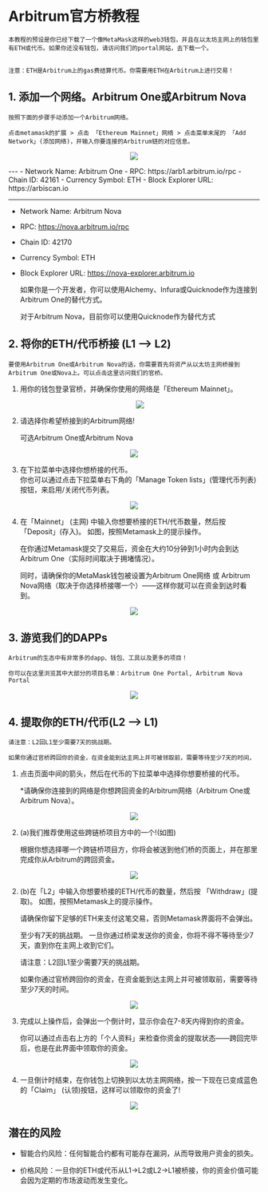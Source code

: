 # Arbitrum官方桥教程

    本教程的预设是你已经下载了一个像MetaMask这样的web3钱包，并且在以太坊主网上的钱包里有ETH或代币。如果你还没有钱包，请访问我们的portal网站，去下载一个。

 
    注意：ETH是Arbitrum上的gas费结算代币。你需要用ETH在Arbitrum上进行交易！


## 1. 添加一个网络。Arbitrum One或Arbitrum Nova 
	
    按照下面的步骤手动添加一个Arbitrum网络。

    点击metamask的扩展 > 点击 「Ethereum Mainnet」网络 > 点击菜单末尾的 「Add Network」(添加网络)，并输入你要连接的Arbitrum链的对应信息。
<p align="center">
  <img src= "../img/bridgeUi/addNetwork.gif" />
</p>
---
- Network Name: Arbitrum One
- RPC: https://arb1.arbitrum.io/rpc
- Chain ID: 42161
- Currency Symbol: ETH	 		 			 	
- Block Explorer URL: https://arbiscan.io

---
- Network Name: Arbitrum Nova
- RPC: https://nova.arbitrum.io/rpc
- Chain ID: 42170
- Currency Symbol: ETH
- Block Explorer URL: https://nova-explorer.arbitrum.io


    如果你是一个开发者，你可以使用Alchemy、Infura或Quicknode作为连接到Arbitrum One的替代方式。

    对于Arbitrum Nova，目前你可以使用Quicknode作为替代方式

## 2. 将你的ETH/代币桥接 (L1 —> L2)
	
		 		 			

		 	

    要使用Arbitrum One或Arbitrum Nova的话，你需要首先将资产从以太坊主网桥接到Arbitrum One或Nova上。可以点击这里访问我们的官桥。

1. 用你的钱包登录官桥，并确保你使用的网络是「Ethereum Mainnet」。

    <p align="center">
    <img src= "../img/bridgeUi/login.gif" />
    </p>

2. 请选择你希望桥接到的Arbitrum网络!

    可选Arbitrum One或Arbitrum Nova
		 		 			
<p align="center">
  <img src= "../img/bridgeUi/network.gif" />
</p>

3. 在下拉菜单中选择你想桥接的代币。			 		 			
    你也可以通过点击下拉菜单右下角的「Manage Token lists」(管理代币列表)按钮，来启用/关闭代币列表。
	
<p align="center">
  <img src= "../img/bridgeUi/selectToken.gif" />
</p>


4. 在「Mainnet」 (主网) 中输入你想要桥接的ETH/代币数量，然后按「Deposit」(存入)。
    如图，按照Metamask上的提示操作。

    在你通过Metamask提交了交易后，资金在大约10分钟到1小时内会到达Arbitrum One（实际时间取决于拥堵情况）。

    同时，请确保你的MetaMask钱包被设置为Arbitrum One网络 或 Arbitrum Nova网络（取决于你选择桥接哪一个）——这样你就可以在资金到达时看到。

<p align="center">
  <img src= "../img/bridgeUi/deposit.gif" />
</p>
 	

## 3. 游览我们的DAPPs

    Arbitrum的生态中有非常多的dapp、钱包、工具以及更多的项目！

    你可以在这里浏览其中大部分的项目名单：Arbitrum One Portal, Arbitrum Nova Portal
	 		 			
<p align="center">
  <img src= "../img/bridgeUi/dapplist.gif" />
</p>	 	

## 4. 提取你的ETH/代币(L2 —> L1)

    请注意：L2回L1至少需要7天的挑战期。

    如果你通过官桥跨回你的资金，在资金能到达主网上并可被领取前，需要等待至少7天的时间，


1. 点击页面中间的箭头，然后在代币的下拉菜单中选择你想要桥接的代币。

    *请确保你连接到的网络是你想跨回资金的Arbitrum网络（Arbitrum One或Arbitrum Nova）。
                                
<p align="center">
  <img src= "../img/bridgeUi/withdraw.gif" />
</p>


2. (a)我们推荐使用这些跨链桥项目方中的一个!(如图)
	
    根据你想选择哪一个跨链桥项目方，你将会被送到他们桥的页面上，并在那里完成你从Arbitrum的跨回资金。

<p align="center">
  <img src= "../img/bridgeUi/recommand.gif" />
</p>
		 	

2.  (b)在「L2」中输入你想要桥接的ETH/代币的数量，然后按 「Withdraw」(提取)。
    如图，按照Metamask上的提示操作。

    请确保你留下足够的ETH来支付这笔交易，否则Metamask界面将不会弹出。

    至少有7天的挑战期。
    一旦你通过桥梁发送你的资金，你将不得不等待至少7天，直到你在主网上收到它们。

    请注意：L2回L1至少需要7天的挑战期。

    如果你通过官桥跨回你的资金，在资金能到达主网上并可被领取前，需要等待至少7天的时间。
	
<p align="center">
  <img src= "../img/bridgeUi/withdrawStart.gif" />
</p>
	

3. 完成以上操作后，会弹出一个倒计时，显示你会在7-8天内得到你的资金。

    你可以通过点击右上方的「个人资料」来检查你资金的提取状态——跨回完毕后，也是在此界面中领取你的资金。		

<p align="center">
  <img src= "../img/bridgeUi/status.gif" />
</p>

4. 一旦倒计时结束，在你钱包上切换到以太坊主网网络，按一下现在已变成蓝色的「Claim」 (认领)按钮，这样可以领取你的资金了! 	
		 		 			
<p align="center">
  <img src= "../img/bridgeUi/claim.png" />
</p>	 	

## 潜在的风险

- 智能合约风险：任何智能合约都有可能存在漏洞，从而导致用户资金的损失。

- 价格风险：一旦你的ETH或代币从L1→L2或L2→L1被桥接，你的资金价值可能会因为定期的市场波动而发生变化。






